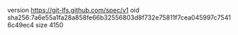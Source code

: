 version https://git-lfs.github.com/spec/v1
oid sha256:7a6e55a1fa28a858fe66b32556803d8f732e75811f7cea045997c75416c49ec4
size 4150
